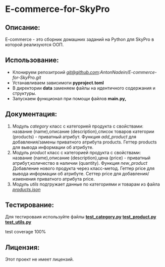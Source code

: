 # E-commerce-for-SkyPro

## Описание:

E-commerce - это сборник домашних заданий на Python для SkyPro в которой реализуются ООП.

## Использование:
* Клонируем репозитроий *git@github.com:AntonNadein/E-commerce-for-SkyPro.git*
* Устанавливаем зависимоти **pyproject.toml**
* В директории **data** заменяем файлы на идентичного содержания и структуры.
* Запускаем функционал при помощи файлов **main.py,**


## Документация:
1. Модуль *category* класс с категорией продукта с свойствами: название (name),описание 
(description),список товаров категории (products) - приватный атрибут.
Функция *add_product*  для добавления/замены приватного атрибута products.
Геттер products для вывода информации об атрибуте.
2. Модуль *product* класс с категорией продукта с свойствами: название (name),описание 
(description),цена (price) - приватный атрибут,количество в наличии (quantity).
Функция *new_product*  Добавление нового продукта через класс-метод.
Геттер price для вывода информации об атрибуте.
Сеттер price для добавления/изменения приватного атрибута price.
3. Модуль *utils* подгружает данные по категориями и товарам из файла 
*[products.json](data%2Fproducts.json)*

## Тестирование:
Для тестироваия используйте файлы 
**[test_category.py](tests%2Ftest_category.py)
[test_product.py](tests%2Ftest_product.py)
[test_utils.py](tests%2Ftest_utils.py)**

test coverage 100%

## Лицензия:

Этот проект не имеет лицензий.